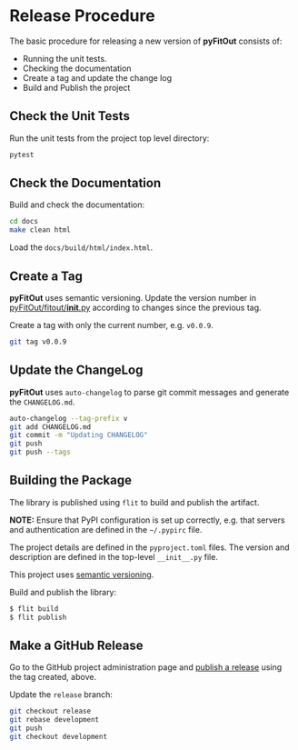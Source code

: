 # Release Procedure
The basic procedure for releasing a new version of **pyFitOut** consists of:
- Running the unit tests.
- Checking the documentation
- Create a tag and update the change log
- Build and Publish the project

## Check the Unit Tests

Run the unit tests from the project top level directory:
```bash
pytest
```

## Check the Documentation

Build and check the documentation:
```bash
cd docs
make clean html
```

Load the `docs/build/html/index.html`.

## Create a Tag

**pyFitOut** uses semantic versioning. Update the version number in [pyFitOut/fitout/__init__.py](pyFitOut/fitout/__init__.py) according to changes since the previous tag.

Create a tag with only the current number, e.g. `v0.0.9`.
```bash
git tag v0.0.9
```

## Update the ChangeLog

**pyFitOut** uses `auto-changelog` to parse git commit messages and generate the `CHANGELOG.md`.

```bash
auto-changelog --tag-prefix v
git add CHANGELOG.md
git commit -m "Updating CHANGELOG"
git push
git push --tags
```

## Building the Package

The library is published using `flit` to build and publish the artifact.

**NOTE:** Ensure that PyPI configuration is set up correctly, e.g. that servers and authentication are defined in the `~/.pypirc` file.

The project details are defined in the `pyproject.toml` files. The version and description are defined in the top-level `__init__.py` file.

This project uses [semantic versioning](https://semver.org/).

Build and publish the library:
```bash
$ flit build
$ flit publish
```
## Make a GitHub Release

Go to the GitHub project administration page and [publish a release](https://github.com/kev-m/pyFitOut/releases/new) using the tag created, above.

Update the `release` branch:
```bash
git checkout release
git rebase development
git push
git checkout development
```